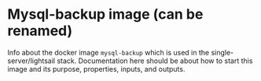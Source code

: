 # Mysql-backup image (can be renamed)

Info about the docker image `mysql-backup` which is used in the single-server/lightsail stack. Documentation here should be about how to start this image and its purpose, properties, inputs, and outputs.